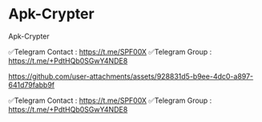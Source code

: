 # Apk-Crypter
Apk-Crypter


✅Telegram Contact : https://t.me/SPF00X
✅Telegram Group : https://t.me/+PdtHQb0SGwY4NDE8





https://github.com/user-attachments/assets/928831d5-b9ee-4dc0-a897-641d79fabb9f


✅Telegram Contact : https://t.me/SPF00X
✅Telegram Group : https://t.me/+PdtHQb0SGwY4NDE8





